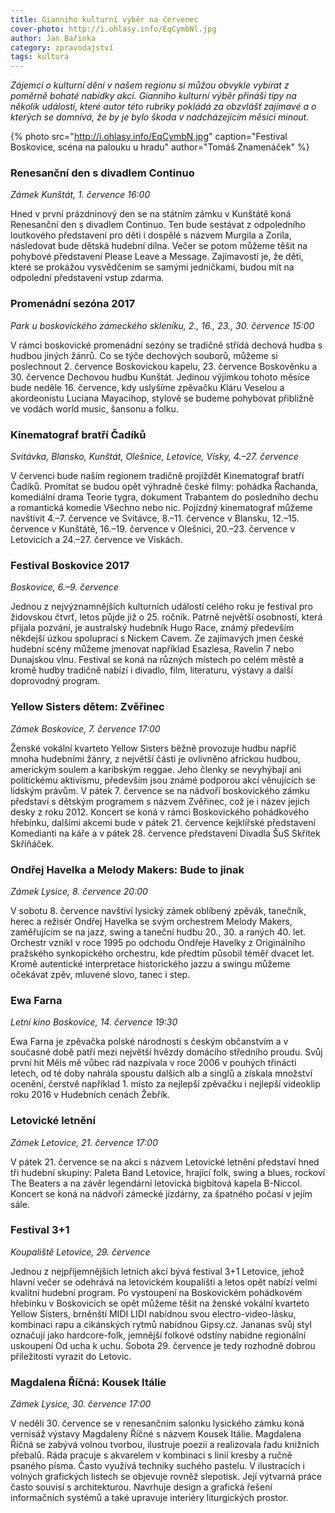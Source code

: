 ```yaml
---
title: Gianniho kulturní výběr na červenec
cover-photo: http://i.ohlasy.info/EqCymbNl.jpg
author: Jan Bařinka
category: zpravodajství
tags: kultura
---
```


*Zájemci o kulturní dění v našem regionu si můžou obvykle vybírat z poměrně bohaté nabídky akcí. Gianniho kulturní výběr přináší tipy na několik událostí, které autor této rubriky pokládá za obzvlášť zajímavé a o kterých se domnívá, že by je bylo škoda v nadcházejícím měsíci minout.*

{% photo src="http://i.ohlasy.info/EqCymbN.jpg" caption="Festival Boskovice, scéna na palouku u hradu" author="Tomáš Znamenáček" %}

### Renesanční den s divadlem Continuo

*Zámek Kunštát, 1. července 16:00*

Hned v první prázdninový den se na státním zámku v Kunštátě koná Renesanční den s divadlem Continuo. Ten bude sestávat z odpoledního loutkového představení pro děti i dospělé s názvem Murgila a Zorila, následovat bude dětská hudební dílna. Večer se potom můžeme těšit na pohybové představení Please Leave a Message. Zajímavostí je, že děti, které se prokážou vysvědčením se samými jedničkami, budou mít na odpolední představení vstup zdarma.

### Promenádní sezóna 2017

*Park u boskovického zámeckého skleníku, 2., 16., 23., 30. července 15:00*

V rámci boskovické promenádní sezóny se tradičně střídá dechová hudba s hudbou jiných žánrů. Co se týče dechových souborů, můžeme si poslechnout 2. července Boskovickou kapelu, 23. července Boskověnku a 30. července Dechovou hudbu Kunštát. Jedinou výjimkou tohoto měsíce bude neděle 16. července, kdy uslyšíme zpěvačku Kláru Veselou a akordeonistu Luciana Mayacihop, stylově se budeme pohybovat přibližně ve vodách world music, šansonu a folku.

### Kinematograf bratří Čadíků

*Svitávka, Blansko, Kunštát, Olešnice, Letovice, Vísky, 4.–27. července*

V červenci bude naším regionem tradičně projíždět Kinematograf bratří Čadíků. Promítat se budou opět výhradně české filmy: pohádka Řachanda, komediální drama Teorie tygra, dokument Trabantem do posledního dechu a romantická komedie Všechno nebo nic. Pojízdný kinematograf můžeme navštívit 4.–7. července ve Svitávce, 8.–11. července v Blansku, 12.–15. července v Kunštátě, 16.–19. července v Olešnici, 20.–23. července v Letovicích a 24.–27. července ve Vískách.

### Festival Boskovice 2017

*Boskovice, 6.–9. července*

Jednou z nejvýznamnějších kulturních událostí celého roku je festival pro židovskou čtvrť, letos půjde již o 25. ročník. Patrně největší osobností, která přijala pozvání, je australský hudebník Hugo Race, známý především někdejší úzkou spoluprací s Nickem Cavem. Ze zajímavých jmen české hudební scény můžeme jmenovat například Esazlesa, Ravelin 7 nebo Dunajskou vlnu. Festival se koná na různých místech po celém městě a kromě hudby tradičně nabízí i divadlo, film, literaturu, výstavy a další doprovodný program.

### Yellow Sisters dětem: Zvěřinec

*Zámek Boskovice, 7. července 17:00*

Ženské vokální kvarteto Yellow Sisters běžně provozuje hudbu napříč mnoha hudebními žánry, z největší části je ovlivněno africkou hudbou, americkým soulem a karibským reggae. Jeho členky se nevyhýbají ani politickému aktivismu, především jsou známé podporou akcí věnujících se lidským právům. V pátek 7. července se na nádvoří boskovického zámku představí s dětským programem s názvem Zvěřinec, což je i název jejich desky z roku 2012. Koncert se koná v rámci Boskovického pohádkového hřebínku, dalšími akcemi bude v pátek 21. července kejklířské představení Komedianti na káře a v pátek 28. července představení Divadla ŠuS Skřítek Skříňáček.

### Ondřej Havelka a Melody Makers: Bude to jinak

*Zámek Lysice, 8. července 20:00*

V sobotu 8. července navštíví lysický zámek oblíbený zpěvák, tanečník, herec a režisér Ondřej Havelka se svým orchestrem Melody Makers, zaměřujícím se na jazz, swing a taneční hudbu 20., 30. a raných 40. let. Orchestr vznikl v roce 1995 po odchodu Ondřeje Havelky z Originálního pražského synkopického orchestru, kde předtím působil téměř dvacet let. Kromě autentické interpretace historického jazzu a swingu můžeme očekávat zpěv, mluvené slovo, tanec i step.

### Ewa Farna

*Letní kino Boskovice, 14. července 19:30*

Ewa Farna je zpěvačka polské národnosti s českým občanstvím a v současné době patří mezi největší hvězdy domácího středního proudu. Svůj první hit Měls mě vůbec rád nazpívala v roce 2006 v pouhých třinácti letech, od té doby nahrála spoustu dalších alb a singlů a získala množství ocenění, čerstvě například 1. místo za nejlepší zpěvačku i nejlepší videoklip roku 2016 v Hudebních cenách Žebřík.

### Letovické letnění

*Zámek Letovice, 21. července 17:00*

V pátek 21. července se na akci s názvem Letovické letnění představí hned tři hudební skupiny: Paleta Band Letovice, hrající folk, swing a blues, rockoví The Beaters a na závěr legendární letovická bigbítová kapela B-Niccol. Koncert se koná na nádvoří zámecké jízdárny, za špatného počasí v jejím sále.

### Festival 3+1

*Koupaliště Letovice, 29. července*

Jednou z nejpříjemnějších letních akcí bývá festival 3+1 Letovice, jehož hlavní večer se odehrává na letovickém koupališti a letos opět nabízí velmi kvalitní hudební program. Po vystoupení na Boskovickém pohádkovém hřebínku v Boskovicích se opět můžeme těšit na ženské vokální kvarteto Yellow Sisters, brněnští MIDI LIDI nabídnou svou electro-video-lásku, kombinaci rapu a cikánských rytmů nabídnou Gipsy.cz. Jananas svůj styl označují jako hardcore-folk, jemnější folkové odstíny nabídne regionální uskoupení Od ucha k uchu. Sobota 29. července je tedy rozhodně dobrou příležitostí vyrazit do Letovic.

### Magdalena Říčná: Kousek Itálie

*Zámek Lysice, 30. července 17:00*

V neděli 30. července se v renesančním salonku lysického zámku koná vernisáž výstavy Magdaleny Říčné s názvem Kousek Itálie. Magdalena Říčná se zabývá volnou tvorbou, ilustruje poezii a realizovala řadu knižních přebalů. Ráda pracuje s akvarelem v kombinaci s linií kresby a ručně psaného písma. Často využívá techniky suchého pastelu. V ilustracích i volných grafických listech se objevuje rovněž slepotisk. Její výtvarná práce často souvisí s architekturou. Navrhuje design a grafická řešení informačních systémů a také upravuje interiéry liturgických prostor.

